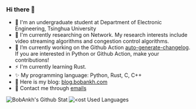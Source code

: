 ### Hi there 👋

- :memo: I'm an undergraduate student at Department of Electronic Engineering, Tsinghua University
- :pushpin: I'm currently researching on Network. My research interests include video streaming algorithms and congestion control algorithms.
- :telescope: I’m currently working on the Github Action [auto-generate-changelog](https://github.com/BobAnkh/auto-generate-changelog). If you are interested in Python or Github Action, make your contributions!
- :zap: I'm currently learning Rust.
- :sparkles: My programming language: Python, Rust, C, C++
- :bookmark: Here is my blog: [blog.bobankh.com](https://blog.bobankh.com)
- :email: Contact me through [emails](mailto:bobankhshen@gmail.com)

<!--
**BobAnkh/BobAnkh** is a ✨ _special_ ✨ repository because its `README.md` (this file) appears on your GitHub profile.

Here are some ideas to get you started:

- 🔭 I’m currently working on ...
- 🌱 I’m currently learning ...
- 👯 I’m looking to collaborate on ...
- 🤔 I’m looking for help with ...
- 💬 Ask me about ...
- 📫 How to reach me: ...
- 😄 Pronouns: ...
- ⚡ Fun fact: ...
-->

<a href="https://github.com/anuraghazra/github-readme-stats">
  <img align="left" src="https://github-readme-stats.vercel.app/api?username=BobAnkh&show_icons=true&hide_border=true" alt="BobAnkh's Github Stat" />
</a>
<a href="https://github.com/anuraghazra/convoychat">
  <img align="left" src="https://github-readme-stats.vercel.app/api/top-langs/?username=BobAnkh&layout=compact&langs_count=8&hide_border=true" alt="<ost Used Languages" />
</a>
